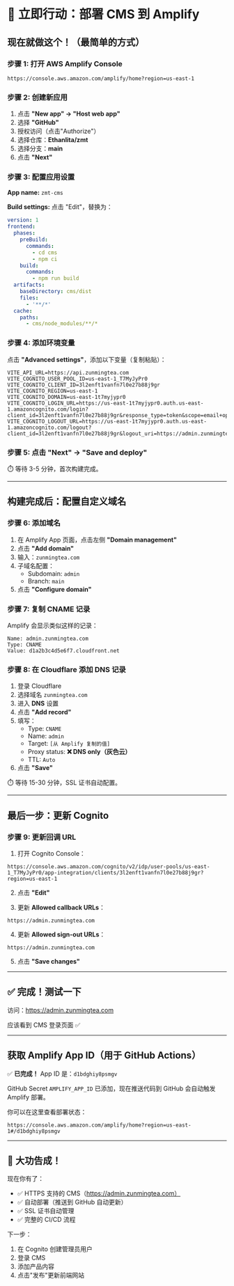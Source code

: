 # 🚀 立即行动：部署 CMS 到 Amplify

## 现在就做这个！（最简单的方式）

### 步骤 1: 打开 AWS Amplify Console
```
https://console.aws.amazon.com/amplify/home?region=us-east-1
```

### 步骤 2: 创建新应用
1. 点击 **"New app" → "Host web app"**
2. 选择 **"GitHub"**
3. 授权访问（点击"Authorize"）
4. 选择仓库：**Ethanlita/zmt**
5. 选择分支：**main**
6. 点击 **"Next"**

### 步骤 3: 配置应用设置
**App name:** `zmt-cms`

**Build settings:** 点击 "Edit"，替换为：
```yaml
version: 1
frontend:
  phases:
    preBuild:
      commands:
        - cd cms
        - npm ci
    build:
      commands:
        - npm run build
  artifacts:
    baseDirectory: cms/dist
    files:
      - '**/*'
  cache:
    paths:
      - cms/node_modules/**/*
```

### 步骤 4: 添加环境变量
点击 **"Advanced settings"**，添加以下变量（复制粘贴）：

```
VITE_API_URL=https://api.zunmingtea.com
VITE_COGNITO_USER_POOL_ID=us-east-1_T7MyJyPr0
VITE_COGNITO_CLIENT_ID=3l2enft1vanfn7l0e27b88j9gr
VITE_COGNITO_REGION=us-east-1
VITE_COGNITO_DOMAIN=us-east-1t7myjypr0
VITE_COGNITO_LOGIN_URL=https://us-east-1t7myjypr0.auth.us-east-1.amazoncognito.com/login?client_id=3l2enft1vanfn7l0e27b88j9gr&response_type=token&scope=email+openid+phone&redirect_uri=https://admin.zunmingtea.com
VITE_COGNITO_LOGOUT_URL=https://us-east-1t7myjypr0.auth.us-east-1.amazoncognito.com/logout?client_id=3l2enft1vanfn7l0e27b88j9gr&logout_uri=https://admin.zunmingtea.com
```

### 步骤 5: 点击 "Next" → "Save and deploy"

⏱️ 等待 3-5 分钟，首次构建完成。

---

## 构建完成后：配置自定义域名

### 步骤 6: 添加域名
1. 在 Amplify App 页面，点击左侧 **"Domain management"**
2. 点击 **"Add domain"**
3. 输入：`zunmingtea.com`
4. 子域名配置：
   - Subdomain: `admin`
   - Branch: `main`
5. 点击 **"Configure domain"**

### 步骤 7: 复制 CNAME 记录
Amplify 会显示类似这样的记录：
```
Name: admin.zunmingtea.com
Type: CNAME
Value: d1a2b3c4d5e6f7.cloudfront.net
```

### 步骤 8: 在 Cloudflare 添加 DNS 记录
1. 登录 Cloudflare
2. 选择域名 `zunmingtea.com`
3. 进入 **DNS** 设置
4. 点击 **"Add record"**
5. 填写：
   - Type: `CNAME`
   - Name: `admin`
   - Target: `[从 Amplify 复制的值]`
   - Proxy status: **❌ DNS only（灰色云）**
   - TTL: `Auto`
6. 点击 **"Save"**

⏱️ 等待 15-30 分钟，SSL 证书自动配置。

---

## 最后一步：更新 Cognito

### 步骤 9: 更新回调 URL
1. 打开 Cognito Console：
```
https://console.aws.amazon.com/cognito/v2/idp/user-pools/us-east-1_T7MyJyPr0/app-integration/clients/3l2enft1vanfn7l0e27b88j9gr?region=us-east-1
```

2. 点击 **"Edit"**

3. 更新 **Allowed callback URLs**：
```
https://admin.zunmingtea.com
```

4. 更新 **Allowed sign-out URLs**：
```
https://admin.zunmingtea.com
```

5. 点击 **"Save changes"**

---

## ✅ 完成！测试一下

访问：https://admin.zunmingtea.com

应该看到 CMS 登录页面 ✅

---

## 获取 Amplify App ID（用于 GitHub Actions）

✅ **已完成！** App ID 是：`d1bdghiy8psmgv`

GitHub Secret `AMPLIFY_APP_ID` 已添加，现在推送代码到 GitHub 会自动触发 Amplify 部署。

你可以在这里查看部署状态：
```
https://console.aws.amazon.com/amplify/home?region=us-east-1#/d1bdghiy8psmgv
```

---

## 🎉 大功告成！

现在你有了：
- ✅ HTTPS 支持的 CMS（https://admin.zunmingtea.com）
- ✅ 自动部署（推送到 GitHub 自动更新）
- ✅ SSL 证书自动管理
- ✅ 完整的 CI/CD 流程

下一步：
1. 在 Cognito 创建管理员用户
2. 登录 CMS
3. 添加产品内容
4. 点击"发布"更新前端网站
